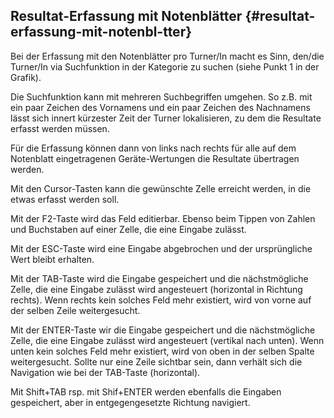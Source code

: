 ## Resultat-Erfassung mit Notenblätter {#resultat-erfassung-mit-notenbl-tter}

Bei der Erfassung mit den Notenblätter pro Turner/In macht es Sinn, den/die Turner/In via Suchfunktion in der Kategorie zu suchen (siehe Punkt 1 in der Grafik).

Die Suchfunktion kann mit mehreren Suchbegriffen umgehen. So z.B. mit ein paar Zeichen des Vornamens und ein paar Zeichen des Nachnamens lässt sich innert kürzester Zeit der Turner lokalisieren, zu dem die Resultate erfasst werden müssen.

Für die Erfassung können dann von links nach rechts für alle auf dem Notenblatt eingetragenen Geräte-Wertungen die Resultate übertragen werden.

Mit den Cursor-Tasten kann die gewünschte Zelle erreicht werden, in die etwas erfasst werden soll.

Mit der F2-Taste wird das Feld editierbar. Ebenso beim Tippen von Zahlen und Buchstaben auf einer Zelle, die eine Eingabe zulässt.

Mit der ESC-Taste wird eine Eingabe abgebrochen und der ursprüngliche Wert bleibt erhalten.

Mit der TAB-Taste wird die Eingabe gespeichert und die nächstmögliche Zelle, die eine Eingabe zulässt wird angesteuert (horizontal in Richtung rechts). Wenn rechts kein solches Feld mehr existiert, wird von vorne auf der selben Zeile weitergesucht.

Mit der ENTER-Taste wir die Eingabe gespeichert und die nächstmögliche Zelle, die eine Eingabe zulässt wird angesteuert (vertikal nach unten). Wenn unten kein solches Feld mehr existiert, wird von oben in der selben Spalte weitergesucht. Sollte nur eine Zeile sichtbar sein, dann verhält sich die Navigation wie bei der TAB-Taste (horizontal).

Mit Shift+TAB rsp. mit Shif+ENTER werden ebenfalls die Eingaben gespeichert, aber in entgegengesetzte Richtung navigiert.